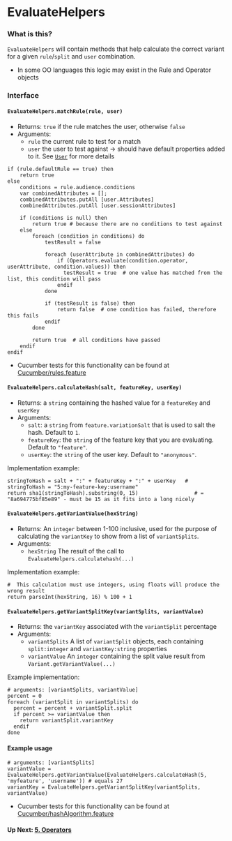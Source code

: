 # EvaluateHelpers
### What is this?
`EvaluateHelpers` will contain methods that help calculate the correct variant for a given `rule`/`split` and `user` combination.
* In some OO languages this logic may exist in the Rule and Operator objects

### Interface

#### `EvaluateHelpers.matchRule(rule, user)`
- Returns: `true` if the rule matches the user, otherwise `false`
- Arguments:
  - `rule` the current rule to test for a match
  - `user` the user to test against -> should have default properties added to it. See [`User`](./objects/User.md) for more details
                                                   
```
if (rule.defaultRule == true) then
    return true
else
    conditions = rule.audience.conditions
    var combinedAttributes = [];
    combinedAttributes.putAll [user.Attributes]
    combinedAttributes.putAll [user.sessionAttributes]
    
    if (conditions is null) then
        return true # because there are no conditions to test against
    else
        foreach (condition in conditions) do
            testResult = false
            
            foreach (userAttribute in combinedAttributes) do
                if (Operators.evaluate(condition.operator, userAttribute, condition.values)) then
                  testResult = true  # one value has matched from the list, this condition will pass
                endif   
            done
            
            if (testResult is false) then
                return false  # one condition has failed, therefore this fails
            endif
        done
        
        return true  # all conditions have passed
    endif
endif
```

- Cucumber tests for this functionality can be found at [Cucumber/rules.feature](../Cucumber/rules.feature)

#### `EvaluateHelpers.calculateHash(salt, featureKey, userKey)`
- Returns: a `string` containing the hashed value for a `featureKey` and `userKey`
- Arguments:
  - `salt`: a `string` from `feature.variationSalt` that is used to salt the hash. Default to `1`.
  - `featureKey`: the `string` of the feature key that you are evaluating. Default to `"feature"`.
  - `userKey`: the `string` of the user key. Default to `"anonymous"`.
  
Implementation example:
```
stringToHash = salt + ":" + featureKey + ":" + userKey   # stringToHash = "5:my-feature-key:username"
return sha1(stringToHash).substring(0, 15)                  # = "8a694775bf85e89" - must be 15 as it fits into a long nicely
```
#### `EvaluateHelpers.getVariantValue(hexString)`
- Returns: An `integer` between 1-100 inclusive, used for the purpose of calculating the `variantKey` to show from a list of `variantSplits`.
- Arguments: 
  - `hexString` The result of the call to `EvaluateHelpers.calculatehash(...)`

Implementation example:
```
#  This calculation must use integers, using floats will produce the wrong result
return parseInt(hexString, 16) % 100 + 1     
```

#### `EvaluateHelpers.getVariantSplitKey(variantSplits, variantValue)`
- Returns: the `variantKey` associated with the `variantSplit` percentage
- Arguments:
  - `variantSplits` A list of `variantSplit` objects, each containing `split:integer` and `variantKey:string` properties
  - `variantValue` An `integer` containing the split value result from `Variant.getVariantValue(...)`

Example implementation:
```
# arguments: [variantSplits, variantValue]
percent = 0
foreach (variantSplit in variantSplits) do
  percent = percent + variantSplit.split
  if percent >= variantValue then 
    return variantSplit.variantKey
  endif
done
```

#### Example usage
```
# arguments: [variantSplits]
variantValue = EvaluateHelpers.getVariantValue(EvaluateHelpers.calculateHash(5, 'myfeature', 'username')) # equals 27
variantKey = EvaluateHelpers.getVariantSplitKey(variantSplits, variantValue)
```

- Cucumber tests for this functionality can be found at [Cucumber/hashAlgorithm.feature](../Cucumber/hashAlgorithm.feature)

#### Up Next: [5. Operators](./5.Operators.md)
